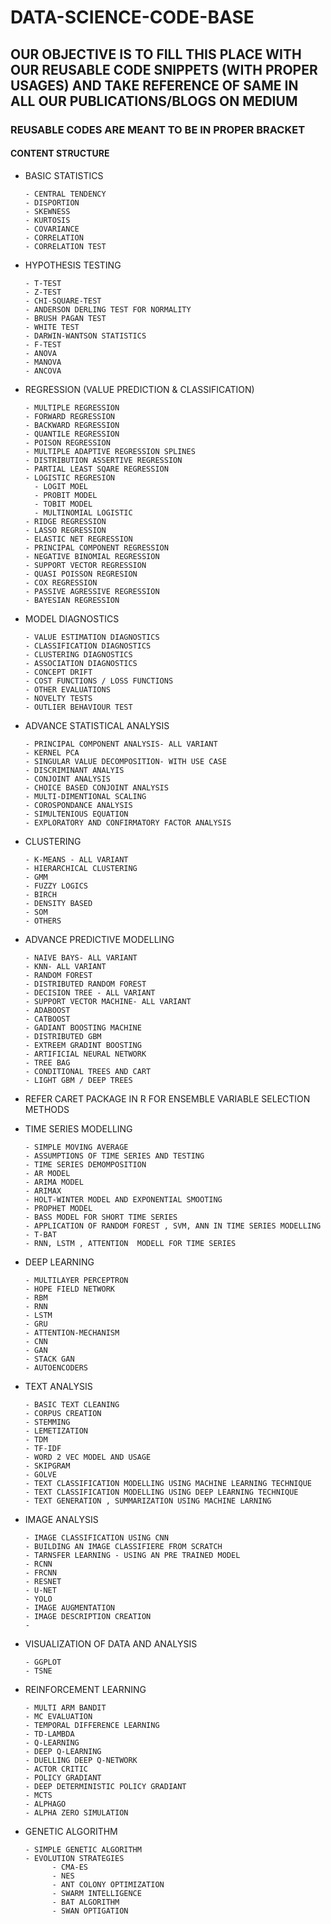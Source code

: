 # DATA-SCIENCE-CODE-BASE

## OUR OBJECTIVE IS TO FILL THIS PLACE WITH OUR REUSABLE CODE SNIPPETS (WITH PROPER USAGES) AND TAKE REFERENCE OF SAME IN ALL OUR PUBLICATIONS/BLOGS ON MEDIUM

### REUSABLE CODES ARE MEANT TO BE IN PROPER BRACKET

#### CONTENT STRUCTURE

* BASIC STATISTICS

      - CENTRAL TENDENCY
      - DISPORTION
      - SKEWNESS
      - KURTOSIS
      - COVARIANCE
      - CORRELATION
      - CORRELATION TEST
      
* HYPOTHESIS TESTING

      - T-TEST
      - Z-TEST
      - CHI-SQUARE-TEST
      - ANDERSON DERLING TEST FOR NORMALITY
      - BRUSH PAGAN TEST
      - WHITE TEST
      - DARWIN-WANTSON STATISTICS
      - F-TEST
      - ANOVA
      - MANOVA
      - ANCOVA
      
* REGRESSION (VALUE PREDICTION & CLASSIFICATION)

      - MULTIPLE REGRESSION
      - FORWARD REGRESSION
      - BACKWARD REGRESSION
      - QUANTILE REGRESSION
      - POISON REGRESSION
      - MULTIPLE ADAPTIVE REGRESSION SPLINES
      - DISTRIBUTION ASSERTIVE REGRESSION
      - PARTIAL LEAST SQARE REGRESSION
      - LOGISTIC REGRESION
        - LOGIT MOEL
        - PROBIT MODEL
        - TOBIT MODEL
        - MULTINOMIAL LOGISTIC
      - RIDGE REGRESSION
      - LASSO REGRESSION
      - ELASTIC NET REGRESSION
      - PRINCIPAL COMPONENT REGRESSION
      - NEGATIVE BINOMIAL REGRESSION
      - SUPPORT VECTOR REGRESSION
      - QUASI POISSON REGRESION 
      - COX REGRESSION
      - PASSIVE AGRESSIVE REGRESSION
      - BAYESIAN REGRESSION

* MODEL DIAGNOSTICS

      - VALUE ESTIMATION DIAGNOSTICS
      - CLASSIFICATION DIAGNOSTICS
      - CLUSTERING DIAGNOSTICS
      - ASSOCIATION DIAGNOSTICS
      - CONCEPT DRIFT
      - COST FUNCTIONS / LOSS FUNCTIONS
      - OTHER EVALUATIONS
      - NOVELTY TESTS
      - OUTLIER BEHAVIOUR TEST

* ADVANCE STATISTICAL ANALYSIS

      - PRINCIPAL COMPONENT ANALYSIS- ALL VARIANT
      - KERNEL PCA
      - SINGULAR VALUE DECOMPOSITION- WITH USE CASE
      - DISCRIMINANT ANALYIS
      - CONJOINT ANALYSIS
      - CHOICE BASED CONJOINT ANALYSIS
      - MULTI-DIMENTIONAL SCALING
      - COROSPONDANCE ANALYSIS
      - SIMULTENIOUS EQUATION
      - EXPLORATORY AND CONFIRMATORY FACTOR ANALYSIS
      
      
* CLUSTERING

      - K-MEANS - ALL VARIANT
      - HIERARCHICAL CLUSTERING
      - GMM
      - FUZZY LOGICS
      - BIRCH
      - DENSITY BASED
      - SOM
      - OTHERS

* ADVANCE PREDICTIVE MODELLING 

      - NAIVE BAYS- ALL VARIANT
      - KNN- ALL VARIANT
      - RANDOM FOREST
      - DISTRIBUTED RANDOM FOREST
      - DECISION TREE - ALL VARIANT
      - SUPPORT VECTOR MACHINE- ALL VARIANT
      - ADABOOST
      - CATBOOST
      - GADIANT BOOSTING MACHINE
      - DISTRIBUTED GBM
      - EXTREEM GRADINT BOOSTING 
      - ARTIFICIAL NEURAL NETWORK
      - TREE BAG
      - CONDITIONAL TREES AND CART
      - LIGHT GBM / DEEP TREES
      
* REFER CARET PACKAGE IN R FOR ENSEMBLE VARIABLE SELECTION METHODS

* TIME SERIES MODELLING

      - SIMPLE MOVING AVERAGE
      - ASSUMPTIONS OF TIME SERIES AND TESTING
      - TIME SERIES DEMOMPOSITION
      - AR MODEL
      - ARIMA MODEL
      - ARIMAX
      - HOLT-WINTER MODEL AND EXPONENTIAL SMOOTING
      - PROPHET MODEL
      - BASS MODEL FOR SHORT TIME SERIES
      - APPLICATION OF RANDOM FOREST , SVM, ANN IN TIME SERIES MODELLING
      - T-BAT 
      - RNN, LSTM , ATTENTION  MODELL FOR TIME SERIES
      
* DEEP LEARNING

      - MULTILAYER PERCEPTRON
      - HOPE FIELD NETWORK
      - RBM
      - RNN
      - LSTM
      - GRU
      - ATTENTION-MECHANISM
      - CNN
      - GAN
      - STACK GAN
      - AUTOENCODERS
      
      
* TEXT ANALYSIS

      - BASIC TEXT CLEANING
      - CORPUS CREATION
      - STEMMING
      - LEMETIZATION
      - TDM
      - TF-IDF
      - WORD 2 VEC MODEL AND USAGE
      - SKIPGRAM 
      - GOLVE
      - TEXT CLASSIFICATION MODELLING USING MACHINE LEARNING TECHNIQUE
      - TEXT CLASSIFICATION MODELLING USING DEEP LEARNING TECHNIQUE
      - TEXT GENERATION , SUMMARIZATION USING MACHINE LARNING
      

* IMAGE ANALYSIS

      - IMAGE CLASSIFICATION USING CNN
      - BUILDING AN IMAGE CLASSIFIERE FROM SCRATCH
      - TARNSFER LEARNING - USING AN PRE TRAINED MODEL
      - RCNN
      - FRCNN
      - RESNET
      - U-NET
      - YOLO
      - IMAGE AUGMENTATION
      - IMAGE DESCRIPTION CREATION
      -
* VISUALIZATION OF DATA AND ANALYSIS

      - GGPLOT
      - TSNE

* REINFORCEMENT LEARNING

      - MULTI ARM BANDIT
      - MC EVALUATION
      - TEMPORAL DIFFERENCE LEARNING
      - TD-LAMBDA
      - Q-LEARNING
      - DEEP Q-LEARNING
      - DUELLING DEEP Q-NETWORK
      - ACTOR CRITIC
      - POLICY GRADIANT
      - DEEP DETERMINISTIC POLICY GRADIANT
      - MCTS
      - ALPHAGO
      - ALPHA ZERO SIMULATION
      
* GENETIC ALGORITHM

      - SIMPLE GENETIC ALGORITHM
      - EVOLUTION STRATEGIES
            - CMA-ES
            - NES
            - ANT COLONY OPTIMIZATION
            - SWARM INTELLIGENCE
            - BAT ALGORITHM
            - SWAN OPTIGATION
            
            
            
      
